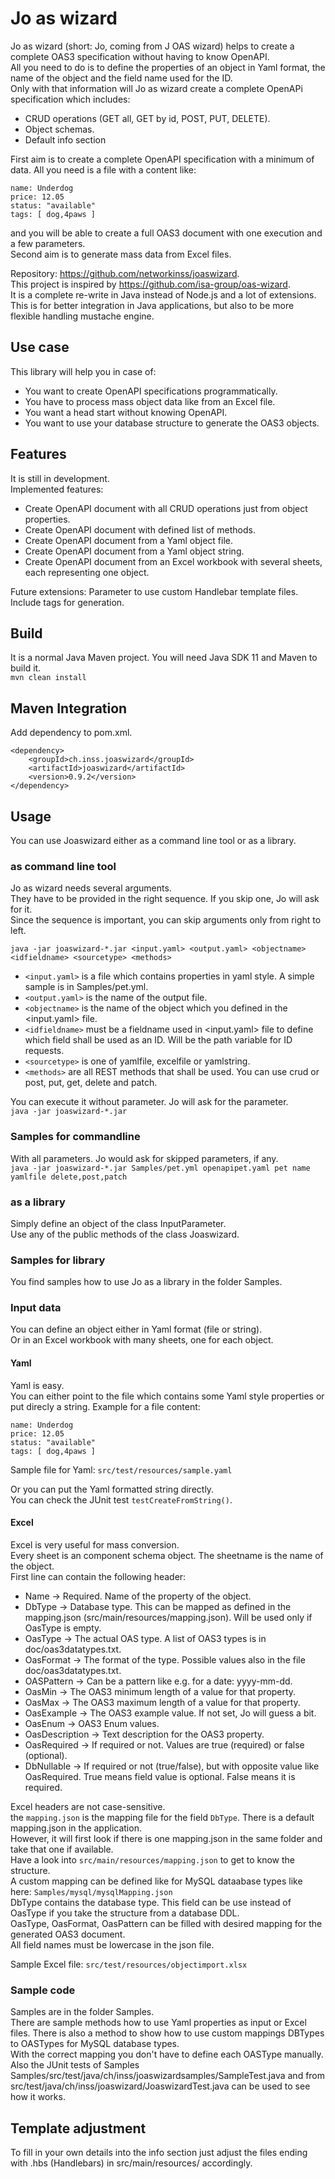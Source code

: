 # Jo as wizard

Jo as wizard (short: Jo, coming from J OAS wizard) helps to create a complete OAS3 specification without having to know OpenAPI.      
All you need to do is to define the properties of an object in Yaml format, the name of the object and the field name
used for the ID.  
Only with that information will Jo as wizard create a complete OpenAPi specification which includes:

* CRUD operations (GET all, GET by id, POST, PUT, DELETE).
* Object schemas.
* Default info section

First aim is to create a complete OpenAPI specification with a minimum of data. 
All you need is a file with a content like:
```
name: Underdog  
price: 12.05  
status: "available"  
tags: [ dog,4paws ]  
```
and you will be able to create a full OAS3 document with one execution and a few parameters.  
Second aim is to generate mass data from Excel files.  

Repository: https://github.com/networkinss/joaswizard.  
This project is inspired by https://github.com/isa-group/oas-wizard.  
It is a complete re-write in Java instead of Node.js and a lot of extensions.  
This is for better integration in Java applications, but also to be more flexible handling mustache engine.

## Use case

This library will help you in case of:
* You want to create OpenAPI specifications programmatically.
* You have to process mass object data like from an Excel file.
* You want a head start without knowing OpenAPI.
* You want to use your database structure to generate the OAS3 objects.


## Features

It is still in development.  
Implemented features:
* Create OpenAPI document with all CRUD operations just from object properties.
* Create OpenAPI document with defined list of methods.
* Create OpenAPI document from a Yaml object file.
* Create OpenAPI document from a Yaml object string.
* Create OpenAPI document from an Excel workbook with several sheets, each representing one object.

Future extensions:
Parameter to use custom Handlebar template files.
Include tags for generation.

## Build

It is a normal Java Maven project. You will need Java SDK 11 and Maven to build it.  
`mvn clean install`

## Maven Integration

Add dependency to pom.xml.
```
<dependency>     
    <groupId>ch.inss.joaswizard</groupId>     
    <artifactId>joaswizard</artifactId>   
    <version>0.9.2</version>   
</dependency>  
```

## Usage

You can use Joaswizard either as a command line tool or as a library.

### as command line tool

Jo as wizard needs several arguments.  
They have to be provided in the right sequence. If you skip one, Jo will ask for it.   
Since the sequence is important, you can skip arguments only from right to left.
```
java -jar joaswizard-*.jar <input.yaml> <output.yaml> <objectname> <idfieldname> <sourcetype> <methods>
```
* `<input.yaml>` is a file which contains properties in yaml style. A simple sample is in Samples/pet.yml.    
* `<output.yaml>` is the name of the output file.  
* `<objectname>` is the name of the object which you defined in the <input.yaml> file.  
* `<idfieldname>` must be a fieldname used in <input.yaml> file to define which field shall be used as an ID. Will be the path variable for ID requests.
* `<sourcetype>` is one of yamlfile, excelfile or yamlstring.
* `<methods>` are all REST methods that shall be used. You can use crud or post, put, get, delete and patch.  


You can execute it without parameter. Jo will ask for the parameter.  
`java -jar joaswizard-*.jar`

### Samples for commandline 

With all parameters. Jo would ask for skipped parameters, if any.  
`java -jar joaswizard-*.jar Samples/pet.yml openapipet.yaml pet name yamlfile delete,post,patch`


### as a library

Simply define an object of the class InputParameter.  
Use any of the public methods of the class Joaswizard.

### Samples for library

You find samples how to use Jo as a library in the folder Samples.  

### Input data

You can define an object either in Yaml format (file or string).  
Or in an Excel workbook with many sheets, one for each object.

#### Yaml
Yaml is easy.<br>
You can either point to the file which contains some Yaml style properties or put direcly a string.
Example for a file content:  
```
name: Underdog  
price: 12.05  
status: "available"  
tags: [ dog,4paws ]  
```

Sample file for Yaml:
`src/test/resources/sample.yaml`

Or you can put the Yaml formatted string directly.  
You can check the JUnit test `testCreateFromString()`.

#### Excel

Excel is very useful for mass conversion.  
Every sheet is an component schema object. The sheetname is the name of the object.    
First line can contain the following header:

* Name -> Required. Name of the property of the object.
* DbType -> Database type. This can be mapped as defined in the mapping.json (src/main/resources/mapping.json). Will be
  used only if OasType is empty.
* OasType -> The actual OAS type. A list of OAS3 types is in doc/oas3datatypes.txt.
* OasFormat -> The format of the type. Possible values also in the file doc/oas3datatypes.txt.
* OASPattern -> Can be a pattern like e.g. for a date: yyyy-mm-dd.
* OasMin -> The OAS3 minimum length of a value for that property.
* OasMax -> The OAS3 maximum length of a value for that property.
* OasExample -> The OAS3 example value. If not set, Jo will guess a bit.
* OasEnum -> OAS3 Enum values.
* OasDescription -> Text description for the OAS3 property.
* OasRequired -> If required or not. Values are true (required) or false (optional).
* DbNullable -> If required or not (true/false), but with opposite value like OasRequired. True means field value is optional. False means it is required.

Excel headers are not case-sensitive.  
the `mapping.json` is the mapping file for the field `DbType`.
There is a default mapping.json in the application.  
However, it will first look if there is one mapping.json in the same folder and take
that one if available.  
Have a look into `src/main/resources/mapping.json` to get to know the structure.  
A custom mapping can be defined like for MySQL dataabase types like here:
`Samples/mysql/mysqlMapping.json`  
DbType contains the database type. This field can be use instead of OasType if you take the structure from a database
DDL.  
OasType, OasFormat, OasPattern can be filled with desired mapping for the generated OAS3 document.  
All field names must be lowercase in the json file.

Sample Excel file:
`src/test/resources/objectimport.xlsx`

### Sample code

Samples are in the folder Samples.  
There are sample methods how to use Yaml properties as input or Excel files.
There is also a method to show how to use custom mappings DBTypes to OASTypes for MySQL database types.  
With the correct mapping you don't have to define each OASType manually.  
Also the JUnit tests of Samples
Samples/src/test/java/ch/inss/joaswizardsamples/SampleTest.java
and from
src/test/java/ch/inss/joaswizard/JoaswizardTest.java
can be used to see how it works.

## Template adjustment

To fill in your own details into the info section just adjust the files ending with .hbs (Handlebars)
in src/main/resources/ accordingly.